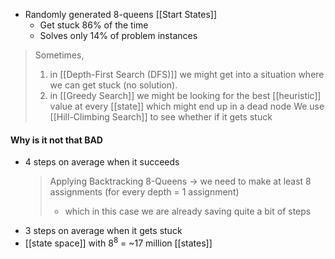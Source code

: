 - Randomly generated 8-queens [[Start States]]
	- Get stuck 86% of the time
	- Solves only 14% of problem instances
> Sometimes, 
> 1. in [[Depth-First Search (DFS)]] we might get into a situation where we can get stuck (no solution). 
> 2. in [[Greedy Search]] we might be looking for the best [[heuristic]] value at every [[state]] which might end up in a dead node
> We use [[Hill-Climbing Search]] to see whether if it gets stuck

#### Why is it not that BAD
- 4 steps on average when it succeeds
	> Applying Backtracking 8-Queens → we need to make at least 8 assignments (for every depth = 1 assignment)
	> - which in this case we are already saving quite a bit of steps
- 3 steps on average when it gets stuck
- [[state space]] with $8^8$ = ~17 million [[states]]
